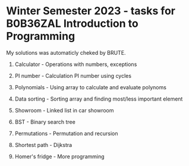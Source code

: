 # Winter Semester 2023 - tasks for B0B36ZAL Introduction to Programming

My solutions was automaticly cheked by BRUTE.

1) Calculator - Operations with numbers, exceptions	

2) PI number	- Calculation PI number using cycles

3) Polynomials	- Using array to calculate and evaluate polynoms

4) Data sorting	- Sorting array and finding most/less important element

5) Showroom - Linked list in car showroom

6) BST	- Binary search tree

7) Permutations - Permutation and recursion

8) Shortest path - Dijkstra

9) Homer's fridge - More programming
